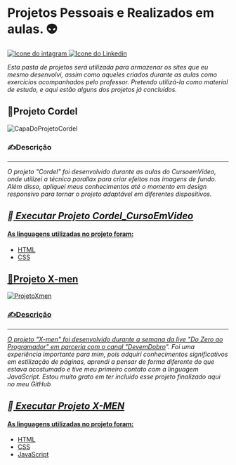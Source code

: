 # Projetos Pessoais e Realizados em aulas.  &#x1F47D;

<div> <a href="https://www.instagram.com/cai0.dev/" target="_blank"><img src="https://img.shields.io/badge/Instagram-E4405F?style=for-the-badge&logo=instagram&logoColor=white" alt="Icone do intagram"> </a> <a href="https://www.linkedin.com/in/caio-carmo-174802269/" target="_blank"><img src="https://img.shields.io/badge/LinkedIn-0077B5?style=for-the-badge&logo=linkedin&logoColor=white" alt="Icone do Linkedin"></a></div>



*Esta pasta de projetos será utilizada para armazenar os sites que eu mesmo desenvolvi, assim como aqueles criados durante as aulas como exercícios acompanhados pelo professor. Pretendo utilizá-la como material de estudo, e aqui estão alguns dos projetos já concluídos.*

## &#x1F4D6;Projeto Cordel 
![CapaDoProjetoCordel](https://github.com/xC4i0/Projetos/assets/128866704/3f2641ca-ad04-40c2-ab17-3aa285bebc9b)
### &#x270D;Descrição 
---
*O projeto "Cordel" foi desenvolvido durante as aulas do CursoemVideo, onde utilizei a técnica parallax para criar efeitos nas imagens de fundo. Além disso, apliquei meus conhecimentos até o momento em design responsivo para tornar o projeto adaptável em diferentes dispositivos.*

*&#x1F538;<a href="https://xc4i0.github.io/Projetos/Cordel_CursoEmVideo/"> Executar Projeto Cordel_CursoEmVideo*
---

#### As linguagens utilizadas no projeto foram:
* HTML
* CSS

 ## &#x1F47E;Projeto X-men
 ![ProjetoXmen](https://github.com/xC4i0/Projetos/assets/128866704/76c9f4ed-b44b-4529-997b-adb568d393c3)
 ### &#x270D;Descrição 
 ---
 *O projeto "X-men" foi desenvolvido durante a semana da live "Do Zero ao Programador" em parceria com o canal "[DevemDobro](https://www.youtube.com/@DevemDobro)". Foi uma experiência importante para mim, pois adquiri conhecimentos significativos em estilização de páginas, aprendi a pensar de forma diferente do que estava acostumado e tive meu primeiro contato com a linguagem JavaScript. Estou muito grato em ter incluído esse projeto finalizado aqui no meu GitHub*

*&#x1F538;<a href="https://xc4i0.github.io/Projetos/Projeto_X-men/"> Executar Projeto X-MEN*
---

#### As linguagens utilizadas no projeto foram:
* HTML
* CSS
* JavaScript
